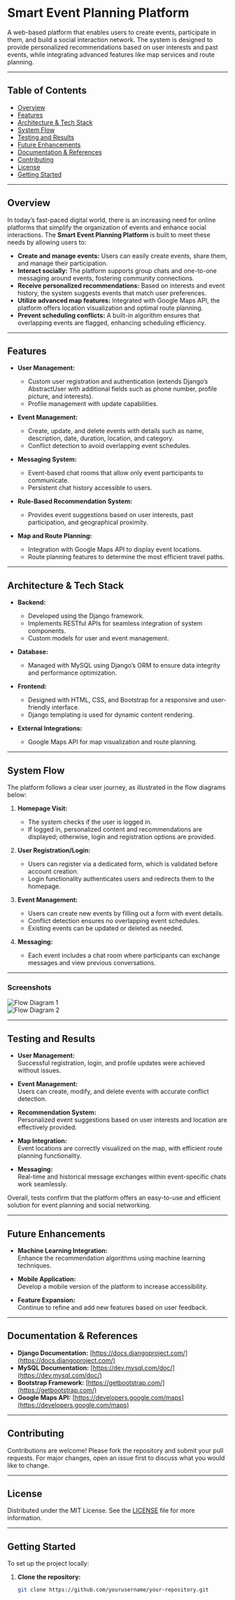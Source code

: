 # Smart Event Planning Platform

A web-based platform that enables users to create events, participate in them, and build a social interaction network. The system is designed to provide personalized recommendations based on user interests and past events, while integrating advanced features like map services and route planning.

---

## Table of Contents

- [Overview](#overview)
- [Features](#features)
- [Architecture & Tech Stack](#architecture--tech-stack)
- [System Flow](#system-flow)
- [Testing and Results](#testing-and-results)
- [Future Enhancements](#future-enhancements)
- [Documentation & References](#documentation--references)
- [Contributing](#contributing)
- [License](#license)
- [Getting Started](#getting-started)


---

## Overview

In today’s fast-paced digital world, there is an increasing need for online platforms that simplify the organization of events and enhance social interactions. The **Smart Event Planning Platform** is built to meet these needs by allowing users to:

- **Create and manage events:** Users can easily create events, share them, and manage their participation.
- **Interact socially:** The platform supports group chats and one-to-one messaging around events, fostering community connections.
- **Receive personalized recommendations:** Based on interests and event history, the system suggests events that match user preferences.
- **Utilize advanced map features:** Integrated with Google Maps API, the platform offers location visualization and optimal route planning.
- **Prevent scheduling conflicts:** A built-in algorithm ensures that overlapping events are flagged, enhancing scheduling efficiency.

---

## Features

- **User Management:**  
  - Custom user registration and authentication (extends Django’s AbstractUser with additional fields such as phone number, profile picture, and interests).  
  - Profile management with update capabilities.

- **Event Management:**  
  - Create, update, and delete events with details such as name, description, date, duration, location, and category.  
  - Conflict detection to avoid overlapping event schedules.

- **Messaging System:**  
  - Event-based chat rooms that allow only event participants to communicate.  
  - Persistent chat history accessible to users.

- **Rule-Based Recommendation System:**  
  - Provides event suggestions based on user interests, past participation, and geographical proximity.

- **Map and Route Planning:**  
  - Integration with Google Maps API to display event locations.  
  - Route planning features to determine the most efficient travel paths.

---

## Architecture & Tech Stack

- **Backend:**  
  - Developed using the Django framework.  
  - Implements RESTful APIs for seamless integration of system components.  
  - Custom models for user and event management.

- **Database:**  
  - Managed with MySQL using Django’s ORM to ensure data integrity and performance optimization.

- **Frontend:**  
  - Designed with HTML, CSS, and Bootstrap for a responsive and user-friendly interface.  
  - Django templating is used for dynamic content rendering.

- **External Integrations:**  
  - Google Maps API for map visualization and route planning.

---

## System Flow

The platform follows a clear user journey, as illustrated in the flow diagrams below:

1. **Homepage Visit:**  
   - The system checks if the user is logged in.  
   - If logged in, personalized content and recommendations are displayed; otherwise, login and registration options are provided.

2. **User Registration/Login:**  
   - Users can register via a dedicated form, which is validated before account creation.  
   - Login functionality authenticates users and redirects them to the homepage.

3. **Event Management:**  
   - Users can create new events by filling out a form with event details.  
   - Conflict detection ensures no overlapping event schedules.  
   - Existing events can be updated or deleted as needed.

4. **Messaging:**  
   - Each event includes a chat room where participants can exchange messages and view previous conversations.

---

### Screenshots

![Flow Diagram 1](path/to/your/picture1.png)  
![Flow Diagram 2](path/to/your/picture2.png)

---

## Testing and Results

- **User Management:**  
  Successful registration, login, and profile updates were achieved without issues.

- **Event Management:**  
  Users can create, modify, and delete events with accurate conflict detection.

- **Recommendation System:**  
  Personalized event suggestions based on user interests and location are effectively provided.

- **Map Integration:**  
  Event locations are correctly visualized on the map, with efficient route planning functionality.

- **Messaging:**  
  Real-time and historical message exchanges within event-specific chats work seamlessly.

Overall, tests confirm that the platform offers an easy-to-use and efficient solution for event planning and social networking.

---

## Future Enhancements

- **Machine Learning Integration:**  
  Enhance the recommendation algorithms using machine learning techniques.

- **Mobile Application:**  
  Develop a mobile version of the platform to increase accessibility.

- **Feature Expansion:**  
  Continue to refine and add new features based on user feedback.

---

  ## Documentation & References

- **Django Documentation:** [https://docs.djangoproject.com/](https://docs.djangoproject.com/)
- **MySQL Documentation:** [https://dev.mysql.com/doc/](https://dev.mysql.com/doc/)
- **Bootstrap Framework:** [https://getbootstrap.com/](https://getbootstrap.com/)
- **Google Maps API:** [https://developers.google.com/maps](https://developers.google.com/maps)

---

## Contributing

Contributions are welcome! Please fork the repository and submit your pull requests. For major changes, open an issue first to discuss what you would like to change.

---

## License

Distributed under the MIT License. See the [LICENSE](LICENSE) file for more information.


---

## Getting Started

To set up the project locally:

1. **Clone the repository:**
   ```bash
   git clone https://github.com/yourusername/your-repository.git
